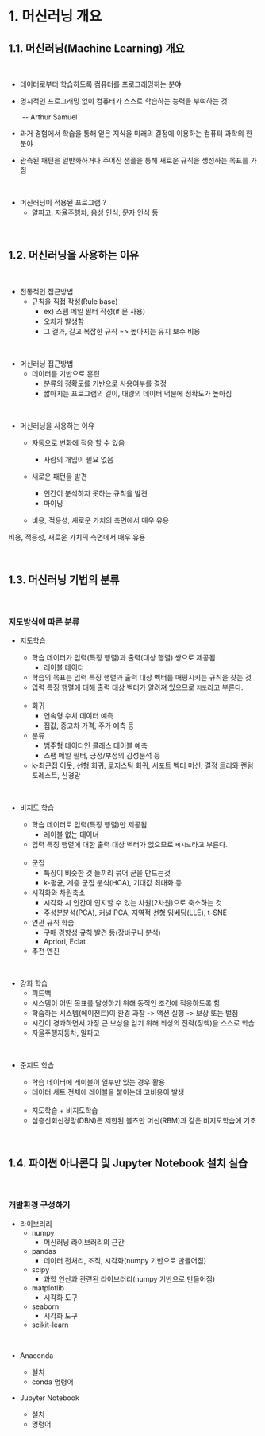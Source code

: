 # 1. 머신러닝 개요

## 1.1. 머신러닝(Machine Learning) 개요

<br/>

- 데이터로부터 학습하도록 컴퓨터를 프로그래밍하는 분야

- 명시적인 프로그래밍 없이 컴퓨터가 스스로 학습하는 능력을 부여하는 것 

  ​	-- Arthur Samuel

- 과거 경험에서 학습을 통해 얻은 지식을 미래의 결정에 이용하는 컴퓨터 과학의 한 분야

- 관측된 패턴을 일반화하거나 주어진 샘플을 통해 새로운 규칙을 생성하는 목표를 가짐



<br/>

- 머신러닝이 적용된 프로그램 ?
  - 알파고, 자율주행차, 음성 인식, 문자 인식 등



<br/>

## 1.2. 머신러닝을 사용하는 이유

<br/>

- 전통적인 접근방법
  - 규칙을 직접 작성(Rule base)
    - ex) 스팸 메일 필터 작성(if 문 사용)
    - 오차가 발생함
    - 그 결과, 길고 복잡한 규칙 => 높아지는 유지 보수 비용

<br/>

- 머신러닝 접근방법
  - 데이터를 기반으로 훈련
    - 분류의 정확도를 기반으로 사용여부를 결정
    - 짧아지는 프로그램의 길이, 대량의 데이터 덕분에 정확도가 높아짐



<br/>

- 머신러닝을 사용하는 이유

  - 자동으로 변화에 적응 할 수 있음
    - 사람의 개입이 필요 없음
  - 새로운 패턴을 발견
    - 인간이 분석하지 못하는 규칙을 발견
    - 마이닝

  - 비용, 적응성, 새로운 가치의 측면에서 매우 유용



비용, 적응성, 새로운 가치의 측면에서 매우 유용



<br/>

## 1.3. 머신러닝 기법의 분류

<br/>

### 지도방식에 따른 분류

- 지도학습

  - 학습 데이터가 입력(특징 행렬)과 출력(대상 행렬) 쌍으로 제공됨
    - 레이블 데이터
  - 학습의 목표는 입력 특징 행렬과 출력 대상 벡터를 매핑시키는 규칙을 찾는 것
  - 입력 특징 행렬에 대해 출력 대상 벡터가 알려져 있으므로 `지도`라고 부른다.

  <br/>

  - 회귀
    - 연속형 수치 데이터 예측
    - 집값, 중고차 가격, 주가 예측 등
  - 분류
    - 범주형 데이터인 클래스 데이블 예측
    - 스팸 메일 필터, 긍정/부정의 감성분석 등
  - k-최근접 이웃, 선형 회귀, 로지스틱 회귀, 서포트 벡터 머신, 결정 트리와 랜텀포레스트, 신경망



<br/>

- 비지도 학습

  - 학습 데이터로 입력(특징 행렬)만 제공됨
    - 레이블 없는 데이너
  - 입력 특징 행렬에 대한 출력 대상 벡터가 없으므로 `비지도`라고 부른다.

  <br/>

  - 군집
    - 특징이 비슷한 것 들끼리 묶어 군을 만드는것
    - k-평균, 계층 군집 분석(HCA), 기대값 최대화 등
  - 시각화와 차원축소
    - 시각화 시 인간이 인지할 수 있는 차원(2차원)으로 축소하는 것
    - 주성분분석(PCA), 커널 PCA, 지역적 선형 임베딩(LLE), t-SNE
  - 연관 규칙 학습
    - 구매 경향성 규칙 발견 등(장바구니 분석)
    - Apriori, Eclat
  - 추천 엔진



<br/>

- 강화 학습
  - 피드백
  - 시스템이 어떤 목표를 달성하기 위해 동적인 조건에 적응하도록 함
  - 학습하는 시스템(에이전트)이 환경 과찰 -> 액션 실행 -> 보상 또는 벌점
  - 시간이 경과하면서 가장 큰 보상을 얻기 위해 최상의 전략(정책)을 스스로 학습
  - 자율주행자동차, 알파고



<br/>

- 준지도 학습

  - 학습 데이터에 레이블이 일부만 있는 경우 활용
  - 데이터 세트 전체에 레이블을 붙이는데 고비용이 발생

  <br/>

  - 지도학습 + 비지도학습
  - 심층신회신경망(DBN)은 제한된 볼츠만 머신(RBM)과 같은 비지도학습에 기초



<br/>

## 1.4. 파이썬 아나콘다 및 Jupyter Notebook 설치 실습

<br/>

### 개발환경 구성하기

- 라이브러리
  - numpy
    - 머신러닝 라이브러리의 근간
  - pandas
    - 데이터 전처리, 조직, 시각화(numpy 기반으로 만들어짐)
  - scipy
    - 과학 연산과 관련된 라이브러리(numpy 기반으로 만들어짐)
  - matplotlib
    - 시각화 도구
  - seaborn
    - 시각화 도구
  - scikit-learn



<br/>

- Anaconda
  - 설치
  - conda 명령어

- Jupyter Notebook 
  - 설치
  - 명령어



<br/>

